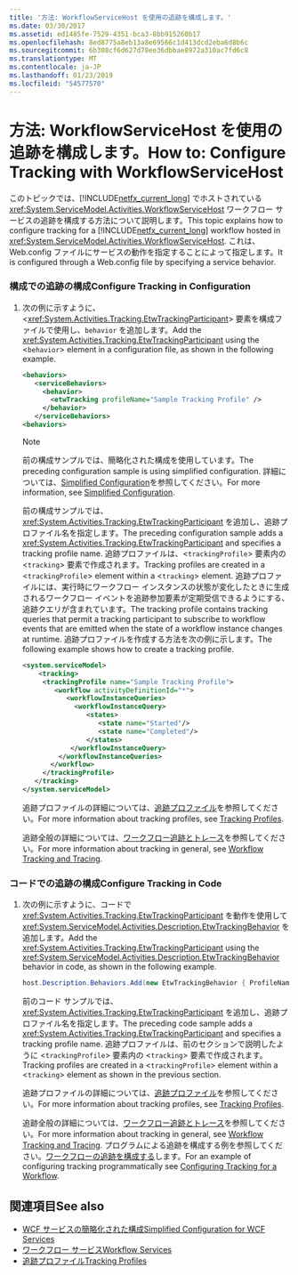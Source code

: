 ```yaml
---
title: '方法: WorkflowServiceHost を使用の追跡を構成します。'
ms.date: 03/30/2017
ms.assetid: ed1485fe-7529-4351-bca3-8bb915260b17
ms.openlocfilehash: 8ed8775a8eb13a8e69566c1d413dcd2eba6d8b6c
ms.sourcegitcommit: 6b308cf6d627d78ee36dbbae8972a310ac7fd6c8
ms.translationtype: MT
ms.contentlocale: ja-JP
ms.lasthandoff: 01/23/2019
ms.locfileid: "54577570"
---
```

# <a name="how-to-configure-tracking-with-workflowservicehost"></a><span data-ttu-id="1ca65-102">方法: WorkflowServiceHost を使用の追跡を構成します。</span><span class="sxs-lookup"><span data-stu-id="1ca65-102">How to: Configure Tracking with WorkflowServiceHost</span></span>
<span data-ttu-id="1ca65-103">このトピックでは、[!INCLUDE[netfx_current_long](../../../../includes/netfx-current-long-md.md)] でホストされている <xref:System.ServiceModel.Activities.WorkflowServiceHost> ワークフロー サービスの追跡を構成する方法について説明します。</span><span class="sxs-lookup"><span data-stu-id="1ca65-103">This topic explains how to configure tracking for a [!INCLUDE[netfx_current_long](../../../../includes/netfx-current-long-md.md)] workflow hosted in <xref:System.ServiceModel.Activities.WorkflowServiceHost>.</span></span> <span data-ttu-id="1ca65-104">これは、Web.config ファイルにサービスの動作を指定することによって指定します。</span><span class="sxs-lookup"><span data-stu-id="1ca65-104">It is configured through a Web.config file by specifying a service behavior.</span></span>  
  
### <a name="configure-tracking-in-configuration"></a><span data-ttu-id="1ca65-105">構成での追跡の構成</span><span class="sxs-lookup"><span data-stu-id="1ca65-105">Configure Tracking in Configuration</span></span>  
  
1.  <span data-ttu-id="1ca65-106">次の例に示すように、<<xref:System.Activities.Tracking.EtwTrackingParticipant>> 要素を構成ファイルで使用し、`behavior` を追加します。</span><span class="sxs-lookup"><span data-stu-id="1ca65-106">Add the <xref:System.Activities.Tracking.EtwTrackingParticipant> using the <`behavior`> element in a configuration file, as shown in the following example.</span></span>  
  
    ```xml  
    <behaviors>  
       <serviceBehaviors>  
         <behavior>  
           <etwTracking profileName="Sample Tracking Profile" />  
         </behavior>              
       </serviceBehaviors>  
    <behaviors>  
    ```  
  
    > [!NOTE]
    >  <span data-ttu-id="1ca65-107">前の構成サンプルでは、簡略化された構成を使用しています。</span><span class="sxs-lookup"><span data-stu-id="1ca65-107">The preceding configuration sample is using simplified configuration.</span></span> <span data-ttu-id="1ca65-108">詳細については、[Simplified Configuration](../../../../docs/framework/wcf/simplified-configuration.md)を参照してください。</span><span class="sxs-lookup"><span data-stu-id="1ca65-108">For more information, see [Simplified Configuration](../../../../docs/framework/wcf/simplified-configuration.md).</span></span>  
  
     <span data-ttu-id="1ca65-109">前の構成サンプルでは、<xref:System.Activities.Tracking.EtwTrackingParticipant> を追加し、追跡プロファイル名を指定します。</span><span class="sxs-lookup"><span data-stu-id="1ca65-109">The preceding configuration sample adds a <xref:System.Activities.Tracking.EtwTrackingParticipant> and specifies a tracking profile name.</span></span> <span data-ttu-id="1ca65-110">追跡プロファイルは、<`trackingProfile`> 要素内の <`tracking`> 要素で作成されます。</span><span class="sxs-lookup"><span data-stu-id="1ca65-110">Tracking profiles are created in a <`trackingProfile`> element within a <`tracking`> element.</span></span> <span data-ttu-id="1ca65-111">追跡プロファイルには、実行時にワークフロー インスタンスの状態が変化したときに生成されるワークフロー イベントを追跡参加要素が定期受信できるようにする、追跡クエリが含まれています。</span><span class="sxs-lookup"><span data-stu-id="1ca65-111">The tracking profile contains tracking queries that permit a tracking participant to subscribe to workflow events that are emitted when the state of a workflow instance changes at runtime.</span></span> <span data-ttu-id="1ca65-112">追跡プロファイルを作成する方法を次の例に示します。</span><span class="sxs-lookup"><span data-stu-id="1ca65-112">The following example shows how to create a tracking profile.</span></span>  
  
    ```xml  
    <system.serviceModel>  
        <tracking>   
         <trackingProfile name="Sample Tracking Profile">  
            <workflow activityDefinitionId="*">  
               <workflowInstanceQueries>  
                 <workflowInstanceQuery>  
                    <states>  
                       <state name="Started"/>  
                       <state name="Completed"/>  
                    </states>  
                </workflowInstanceQuery>  
             </workflowInstanceQueries>  
           </workflow>  
         </trackingProfile>   
       </tracking>  
    </system.serviceModel>  
    ```  
  
     <span data-ttu-id="1ca65-113">追跡プロファイルの詳細については、[追跡プロファイル](../../../../docs/framework/windows-workflow-foundation/tracking-profiles.md)を参照してください。</span><span class="sxs-lookup"><span data-stu-id="1ca65-113">For more information about tracking profiles, see [Tracking Profiles](../../../../docs/framework/windows-workflow-foundation/tracking-profiles.md).</span></span>  
  
     <span data-ttu-id="1ca65-114">追跡全般の詳細については、[ワークフロー追跡とトレース](../../../../docs/framework/windows-workflow-foundation/workflow-tracking-and-tracing.md)を参照してください。</span><span class="sxs-lookup"><span data-stu-id="1ca65-114">For more information about tracking in general, see [Workflow Tracking and Tracing](../../../../docs/framework/windows-workflow-foundation/workflow-tracking-and-tracing.md).</span></span>  
  
### <a name="configure-tracking-in-code"></a><span data-ttu-id="1ca65-115">コードでの追跡の構成</span><span class="sxs-lookup"><span data-stu-id="1ca65-115">Configure Tracking in Code</span></span>  
  
1.  <span data-ttu-id="1ca65-116">次の例に示すように、コードで <xref:System.Activities.Tracking.EtwTrackingParticipant> を動作を使用して <xref:System.ServiceModel.Activities.Description.EtwTrackingBehavior> を追加します。</span><span class="sxs-lookup"><span data-stu-id="1ca65-116">Add the <xref:System.Activities.Tracking.EtwTrackingParticipant> using the <xref:System.ServiceModel.Activities.Description.EtwTrackingBehavior> behavior in code, as shown in the following example.</span></span>  
  
    ```csharp  
    host.Description.Behaviors.Add(new EtwTrackingBehavior { ProfileName = "Sample Tracking Profile" });  
    ```  
  
     <span data-ttu-id="1ca65-117">前のコード サンプルでは、<xref:System.Activities.Tracking.EtwTrackingParticipant> を追加し、追跡プロファイル名を指定します。</span><span class="sxs-lookup"><span data-stu-id="1ca65-117">The preceding code sample adds a <xref:System.Activities.Tracking.EtwTrackingParticipant> and specifies a tracking profile name.</span></span> <span data-ttu-id="1ca65-118">追跡プロファイルは、前のセクションで説明したように <`trackingProfile`> 要素内の <`tracking`> 要素で作成されます。</span><span class="sxs-lookup"><span data-stu-id="1ca65-118">Tracking profiles are created in a <`trackingProfile`> element within a <`tracking`> element as shown in the previous section.</span></span>  
  
     <span data-ttu-id="1ca65-119">追跡プロファイルの詳細については、[追跡プロファイル](../../../../docs/framework/windows-workflow-foundation/tracking-profiles.md)を参照してください。</span><span class="sxs-lookup"><span data-stu-id="1ca65-119">For more information about tracking profiles, see [Tracking Profiles](../../../../docs/framework/windows-workflow-foundation/tracking-profiles.md).</span></span>  
  
     <span data-ttu-id="1ca65-120">追跡全般の詳細については、[ワークフロー追跡とトレース](../../../../docs/framework/windows-workflow-foundation/workflow-tracking-and-tracing.md)を参照してください。</span><span class="sxs-lookup"><span data-stu-id="1ca65-120">For more information about tracking in general, see [Workflow Tracking and Tracing](../../../../docs/framework/windows-workflow-foundation/workflow-tracking-and-tracing.md).</span></span> <span data-ttu-id="1ca65-121">プログラムによる追跡を構成する例を参照してください。[ワークフローの追跡を構成する](../../../../docs/framework/windows-workflow-foundation/configuring-tracking-for-a-workflow.md)します。</span><span class="sxs-lookup"><span data-stu-id="1ca65-121">For an example of configuring tracking programmatically see [Configuring Tracking for a Workflow](../../../../docs/framework/windows-workflow-foundation/configuring-tracking-for-a-workflow.md).</span></span>  
  
## <a name="see-also"></a><span data-ttu-id="1ca65-122">関連項目</span><span class="sxs-lookup"><span data-stu-id="1ca65-122">See also</span></span>
- [<span data-ttu-id="1ca65-123">WCF サービスの簡略化された構成</span><span class="sxs-lookup"><span data-stu-id="1ca65-123">Simplified Configuration for WCF Services</span></span>](../../../../docs/framework/wcf/samples/simplified-configuration-for-wcf-services.md)
- [<span data-ttu-id="1ca65-124">ワークフロー サービス</span><span class="sxs-lookup"><span data-stu-id="1ca65-124">Workflow Services</span></span>](../../../../docs/framework/wcf/feature-details/workflow-services.md)
- [<span data-ttu-id="1ca65-125">追跡プロファイル</span><span class="sxs-lookup"><span data-stu-id="1ca65-125">Tracking Profiles</span></span>](../../../../docs/framework/windows-workflow-foundation/tracking-profiles.md)
